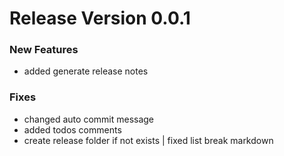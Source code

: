 # Release Version 0.0.1

### New Features
-  added generate release notes

### Fixes
-  changed auto commit message
-  added todos comments
-  create release folder if not exists | fixed list break markdown

